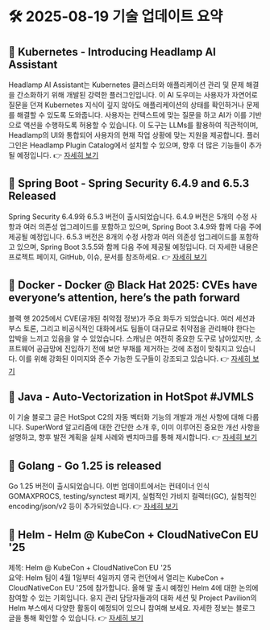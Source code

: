 # 🛠️ 2025-08-19 기술 업데이트 요약

## 🔹 Kubernetes - Introducing Headlamp AI Assistant
Headlamp AI Assistant는 Kubernetes 클러스터와 애플리케이션 관리 및 문제 해결을 간소화하기 위해 개발된 강력한 플러그인입니다. 이 AI 도우미는 사용자가 자연어로 질문을 던져 Kubernetes 지식이 깊지 않아도 애플리케이션의 상태를 확인하거나 문제를 해결할 수 있도록 도와줍니다. 사용자는 컨텍스트에 맞는 질문을 하고 AI가 이를 기반으로 액션을 수행하도록 허용할 수 있습니다. 이 도구는 LLMs를 활용하여 직관적이며, Headlamp의 UI와 통합되어 사용자의 현재 작업 상황에 맞는 지원을 제공합니다. 플러그인은 Headlamp Plugin Catalog에서 설치할 수 있으며, 향후 더 많은 기능들이 추가될 예정입니다.
👉 [자세히 보기](https://kubernetes.io/blog/2025/08/07/introducing-headlamp-ai-assistant/)

## 🔹 Spring Boot - Spring Security 6.4.9 and 6.5.3 Released
Spring Security 6.4.9와 6.5.3 버전이 출시되었습니다. 6.4.9 버전은 5개의 수정 사항과 여러 의존성 업그레이드를 포함하고 있으며, Spring Boot 3.4.9와 함께 다음 주에 제공될 예정입니다. 6.5.3 버전은 8개의 수정 사항과 여러 의존성 업그레이드를 포함하고 있으며, Spring Boot 3.5.5와 함께 다음 주에 제공될 예정입니다. 더 자세한 내용은 프로젝트 페이지, GitHub, 이슈, 문서를 참조하세요.
👉 [자세히 보기](https://spring.io/blog/2025/08/18/spring-security-6-4-9-and-6-5-3-released)

## 🔹 Docker - Docker @ Black Hat 2025: CVEs have everyone’s attention, here’s the path forward
블랙 햇 2025에서 CVE(공개된 취약점 정보)가 주요 화두가 되었습니다. 여러 세션과 부스 토론, 그리고 비공식적인 대화에서도 팀들이 대규모로 취약점을 관리해야 한다는 압박을 느끼고 있음을 알 수 있었습니다. 스캐닝은 여전히 중요한 도구로 남아있지만, 소프트웨어 공급망에 진입하기 전에 보안 부채를 제거하는 것에 초점이 맞춰지고 있습니다. 이를 위해 강화된 이미지와 준수 가능한 도구들이 강조되고 있습니다.
👉 [자세히 보기](https://www.docker.com/blog/docker-black-hat-2025-secure-software-supply-chain/)

## 🔹 Java - Auto-Vectorization in HotSpot #JVMLS
이 기술 블로그 글은 HotSpot C2의 자동 벡터화 기능의 개발과 개선 사항에 대해 다룹니다. SuperWord 알고리즘에 대한 간단한 소개 후, 이미 이루어진 중요한 개선 사항을 설명하고, 향후 발전 계획을 실제 사례와 벤치마크를 통해 제시합니다.
👉 [자세히 보기](https://inside.java/2025/08/16/jvmls-hotspot-auto-vectorization/)

## 🔹 Golang - Go 1.25 is released
Go 1.25 버전이 출시되었습니다. 이번 업데이트에서는 컨테이너 인식 GOMAXPROCS, testing/synctest 패키지, 실험적인 가비지 컬렉터(GC), 실험적인 encoding/json/v2 등이 추가되었습니다.
👉 [자세히 보기](https://go.dev/blog/go1.25)

## 🔹 Helm - Helm @ KubeCon + CloudNativeCon EU '25
제목: Helm @ KubeCon + CloudNativeCon EU '25  
요약: Helm 팀이 4월 1일부터 4일까지 영국 런던에서 열리는 KubeCon + CloudNativeCon EU '25에 참가합니다. 올해 말 출시 예정인 Helm 4에 대한 논의에 참여할 수 있는 기회입니다. 유지 관리 담당자들과의 대화 세션 및 Project Pavilion의 Helm 부스에서 다양한 활동이 예정되어 있으니 참여해 보세요. 자세한 정보는 블로그 글을 통해 확인할 수 있습니다.
👉 [자세히 보기](https://helm.sh/blog/helm-at-kubecon-eu-25/)

